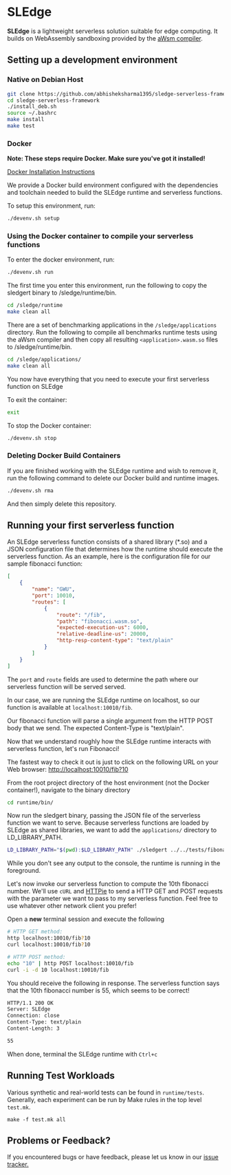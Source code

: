# SLEdge

**SLEdge** is a lightweight serverless solution suitable for edge computing. It builds on WebAssembly sandboxing provided by the [aWsm compiler](https://github.com/gwsystems/aWsm).

## Setting up a development environment

### Native on Debian Host

```sh
git clone https://github.com/abhisheksharma1395/sledge-serverless-framework
cd sledge-serverless-framework
./install_deb.sh
source ~/.bashrc
make install
make test
```

### Docker

**Note: These steps require Docker. Make sure you've got it installed!**

[Docker Installation Instructions](https://docs.docker.com/install/)

We provide a Docker build environment configured with the dependencies and toolchain needed to build the SLEdge runtime and serverless functions.

To setup this environment, run:

```bash
./devenv.sh setup
```

### Using the Docker container to compile your serverless functions

To enter the docker environment, run:

```bash
./devenv.sh run
```

The first time you enter this environment, run the following to copy the sledgert binary to /sledge/runtime/bin.

```bash
cd /sledge/runtime
make clean all
```

There are a set of benchmarking applications in the `/sledge/applications` directory. Run the following to compile all benchmarks runtime tests using the aWsm compiler and then copy all resulting `<application>.wasm.so` files to /sledge/runtime/bin.

```bash
cd /sledge/applications/
make clean all
```

You now have everything that you need to execute your first serverless function on SLEdge

To exit the container:

```bash
exit
```

To stop the Docker container:

```bash
./devenv.sh stop
```

### Deleting Docker Build Containers

If you are finished working with the SLEdge runtime and wish to remove it, run the following command to delete our Docker build and runtime images.

```bash
./devenv.sh rma
```

And then simply delete this repository.

## Running your first serverless function

An SLEdge serverless function consists of a shared library (\*.so) and a JSON configuration file that determines how the runtime should execute the serverless function. As an example, here is the configuration file for our sample fibonacci function:

```json
[
	{
		"name": "GWU",
		"port": 10010,
		"routes": [
			{
				"route": "/fib",
				"path": "fibonacci.wasm.so",
				"expected-execution-us": 6000,
				"relative-deadline-us": 20000,
				"http-resp-content-type": "text/plain"
			}
		]
	}
]

```

The `port` and `route` fields are used to determine the path where our serverless function will be served served.

In our case, we are running the SLEdge runtime on localhost, so our function is available at `localhost:10010/fib`.

Our fibonacci function will parse a single argument from the HTTP POST body that we send. The expected Content-Type is "text/plain".

Now that we understand roughly how the SLEdge runtime interacts with serverless function, let's run Fibonacci!

The fastest way to check it out is just to click on the following URL on your Web browser: [http://localhost:10010/fib?10](http://localhost:10010/fib?10)

From the root project directory of the host environment (not the Docker container!), navigate to the binary directory

```bash
cd runtime/bin/
```

Now run the sledgert binary, passing the JSON file of the serverless function we want to serve. Because serverless functions are loaded by SLEdge as shared libraries, we want to add the `applications/` directory to LD_LIBRARY_PATH.

```bash
LD_LIBRARY_PATH="$(pwd):$LD_LIBRARY_PATH" ./sledgert ../../tests/fibonacci/bimodal/spec.json
```

While you don't see any output to the console, the runtime is running in the foreground.

Let's now invoke our serverless function to compute the 10th fibonacci number. We'll use `cURL` and [HTTPie](https://httpie.org/) to send a HTTP  GET and POST requests with the parameter we want to pass to my serverless function. Feel free to use whatever other network client you prefer! 

Open a **new** terminal session and execute the following

```bash
# HTTP GET method:
http localhost:10010/fib?10
curl localhost:10010/fib?10

# HTTP POST method:
echo "10" | http POST localhost:10010/fib
curl -i -d 10 localhost:10010/fib
```

You should receive the following in response. The serverless function says that the 10th fibonacci number is 55, which seems to be correct!

```bash
HTTP/1.1 200 OK
Server: SLEdge
Connection: close
Content-Type: text/plain
Content-Length: 3

55
```

When done, terminal the SLEdge runtime with `Ctrl+c`

## Running Test Workloads

Various synthetic and real-world tests can be found in `runtime/tests`. Generally, each experiment can be run by Make rules in the top level `test.mk`.

`make -f test.mk all`

## Problems or Feedback?

If you encountered bugs or have feedback, please let us know in our [issue tracker.](https://github.com/gwsystems/sledge-serverless-framework/issues)
